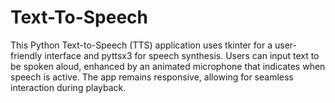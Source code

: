 # Text-To-Speech
This Python Text-to-Speech (TTS) application uses tkinter for a user-friendly interface and pyttsx3 for speech synthesis. Users can input text to be spoken aloud, enhanced by an animated microphone that indicates when speech is active. The app remains responsive, allowing for seamless interaction during playback.
